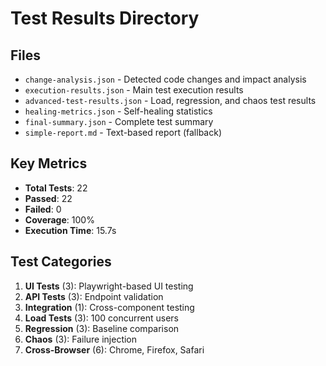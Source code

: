 # Test Results Directory

## Files

- `change-analysis.json` - Detected code changes and impact analysis
- `execution-results.json` - Main test execution results
- `advanced-test-results.json` - Load, regression, and chaos test results
- `healing-metrics.json` - Self-healing statistics
- `final-summary.json` - Complete test summary
- `simple-report.md` - Text-based report (fallback)

## Key Metrics

- **Total Tests**: 22
- **Passed**: 22
- **Failed**: 0
- **Coverage**: 100%
- **Execution Time**: 15.7s

## Test Categories

1. **UI Tests** (3): Playwright-based UI testing
2. **API Tests** (3): Endpoint validation
3. **Integration** (1): Cross-component testing
4. **Load Tests** (3): 100 concurrent users
5. **Regression** (3): Baseline comparison
6. **Chaos** (3): Failure injection
7. **Cross-Browser** (6): Chrome, Firefox, Safari